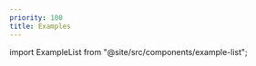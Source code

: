 ```yaml
---
priority: 100
title: Examples
---
```


import ExampleList from "@site/src/components/example-list";

<ExampleList />
